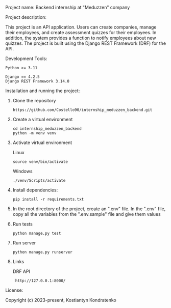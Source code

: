 Project name:
Backend internship at "Meduzzen" company

Project description:

This project is an API application. Users can create companies, manage their employees, and create assessment quizzes for their employees. In addition, the system provides a function to notify employees about new quizzes. The project is built using the Django REST Framework (DRF) for the API.

Development Tools:

    Python >= 3.11
    
    Django == 4.2.5
    Django REST Framework 3.14.0


Installation and running the project:

1) Clone the repository

       https://github.com/Costello90/internship_meduzzen_backend.git
2) Create a virtual environment

       cd internship_meduzzen_backend
       python -m venv venv

3) Activate virtual environment

   Linux

       source venv/bin/activate

   Windows

       ./venv/Scripts/activate
4) Install dependencies:

       pip install -r requirements.txt
5) In the root directory of the project, create an ".env" file. In the ".env" file, copy all the variables from the ".env.sample" file and give them values
6) Run tests

       python manage.py test
7) Run server

       python manage.py runserver
8) Links

    DRF API 

        http://127.0.0.1:8000/




License:

Copyright (c) 2023-present, Kostiantyn Kondratenko
